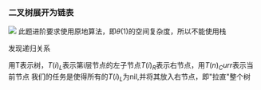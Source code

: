 ### 二叉树展开为链表

![](https://assets.leetcode.com/uploads/2021/01/14/flaten.jpg)
此题进阶要求使用原地算法，即$\theta{(1)}$的空间复杂度，所以不能使用栈

发现递归关系

用T表示树，$T(i)_L$表示第i层节点的左子节点$T(i)_R$表示右节点，用$T(n)_Curr$表示当前节点
我们的任务是使得所有的$T(i)_L$为nil,并将其放入右节点，即"拉直"整个树
